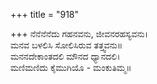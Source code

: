 +++
title = "918"

+++
ನೆನೆನೆನೆದು ಗಹನವನು, ಜೀವನರಹಸ್ಯವನು।  
ಮನವ ಬಳಲಿಸಿ ಸೋಲಿಸಿರುವ ತತ್ತ್ವವನು॥  
ಮನನದೇಕಾಂತದಲಿ ಮೌನದ ಧ್ಯಾನದಲಿ।  
ಮಣಿಮಣಿದು ಕೈಮುಗಿಯೊ - ಮಂಕುತಿಮ್ಮ॥  
